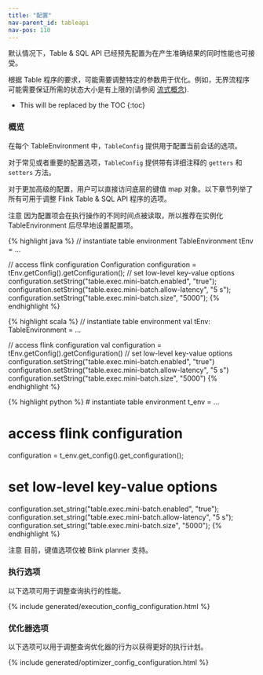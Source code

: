 ```yaml
---
title: "配置"
nav-parent_id: tableapi
nav-pos: 110
---
```

<!--
Licensed to the Apache Software Foundation (ASF) under one
or more contributor license agreements.  See the NOTICE file
distributed with this work for additional information
regarding copyright ownership.  The ASF licenses this file
to you under the Apache License, Version 2.0 (the
"License"); you may not use this file except in compliance
with the License.  You may obtain a copy of the License at

  http://www.apache.org/licenses/LICENSE-2.0

Unless required by applicable law or agreed to in writing,
software distributed under the License is distributed on an
"AS IS" BASIS, WITHOUT WARRANTIES OR CONDITIONS OF ANY
KIND, either express or implied.  See the License for the
specific language governing permissions and limitations
under the License.
-->

默认情况下，Table & SQL API 已经预先配置为在产生准确结果的同时性能也可接受。

根据 Table 程序的要求，可能需要调整特定的参数用于优化。例如，无界流程序可能需要保证所需的状态大小是有上限的(请参阅 [流式概念](./streaming/query_configuration.html)).

* This will be replaced by the TOC
{:toc}

### 概览

在每个 TableEnvironment 中，`TableConfig` 提供用于配置当前会话的选项。

对于常见或者重要的配置选项，`TableConfig` 提供带有详细注释的 `getters` 和 `setters` 方法。

对于更加高级的配置，用户可以直接访问底层的键值 map 对象。以下章节列举了所有可用于调整 Flink Table & SQL API 程序的选项。

<span class="label label-danger">注意</span> 因为配置项会在执行操作的不同时间点被读取，所以推荐在实例化 TableEnvironment 后尽早地设置配置项。

<div class="codetabs" markdown="1">
<div data-lang="java" markdown="1">
{% highlight java %}
// instantiate table environment
TableEnvironment tEnv = ...

// access flink configuration
Configuration configuration = tEnv.getConfig().getConfiguration();
// set low-level key-value options
configuration.setString("table.exec.mini-batch.enabled", "true");
configuration.setString("table.exec.mini-batch.allow-latency", "5 s");
configuration.setString("table.exec.mini-batch.size", "5000");
{% endhighlight %}
</div>

<div data-lang="scala" markdown="1">
{% highlight scala %}
// instantiate table environment
val tEnv: TableEnvironment = ...

// access flink configuration
val configuration = tEnv.getConfig().getConfiguration()
// set low-level key-value options
configuration.setString("table.exec.mini-batch.enabled", "true")
configuration.setString("table.exec.mini-batch.allow-latency", "5 s")
configuration.setString("table.exec.mini-batch.size", "5000")
{% endhighlight %}
</div>

<div data-lang="python" markdown="1">
{% highlight python %}
# instantiate table environment
t_env = ...

# access flink configuration
configuration = t_env.get_config().get_configuration();
# set low-level key-value options
configuration.set_string("table.exec.mini-batch.enabled", "true");
configuration.set_string("table.exec.mini-batch.allow-latency", "5 s");
configuration.set_string("table.exec.mini-batch.size", "5000");
{% endhighlight %}
</div>
</div>

<span class="label label-danger">注意</span> 目前，键值选项仅被 Blink planner 支持。

### 执行选项

以下选项可用于调整查询执行的性能。

{% include generated/execution_config_configuration.html %}

### 优化器选项

以下选项可以用于调整查询优化器的行为以获得更好的执行计划。

{% include generated/optimizer_config_configuration.html %}
